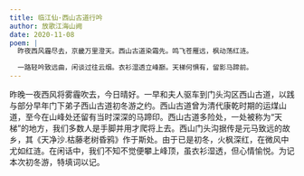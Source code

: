 ```yaml
---
title: 临江仙·西山古道行吟
author: 放歌江海山阙
date: 2020-11-08
poem: |
  昨夜西风霾尽去，京畿万里澄天。西山古道染霜先。鸣飞苍雁远，枫动荡红涟。

  一路轻吟致远曲，闲谈过往云烟。衣衫湿透立峰巅。天梯何惧有，留影马蹄前。
---
```


昨晚一夜西风将雾霾吹去，今日晴好。一早和夫人驱车到门头沟区西山古道，以践与部分早年门下弟子西山古道初冬游之约。西山古道曾为清代康乾时期的运煤山道，至今在山峰处还留有当时深深的马蹄印。西山古道多险处，一处被称为“天梯”的地方，我们多数人是手脚并用才爬将上去。西山门头沟据传是元马致远的故乡，其《天净沙.枯藤老树昏鸦》作于斯处。由于已是初冬，火枫深红，在微风中尤如红涟。在闲话中，我们不知不觉便攀上峰顶，虽衣衫湿透，但心情愉悦。为记本次初冬游，特填词以记。
